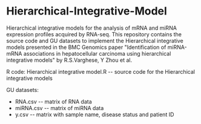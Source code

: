 # Hierarchical-Integrative-Model
Hierarchical integrative models for the analysis of mRNA and miRNA expression profiles acquired by RNA-seq. This repository contains the source code and GU datasets to implement the Hierarchical integrative models presented in the BMC Genomics paper "Identification of miRNA-mRNA associations in hepatocellular carcinoma using hierarchical integrative models" by R.S.Varghese, Y Zhou et al.

R code: Hierarchical integrative model.R -- source code for the Hierarchical integrative models

GU datasets:
- RNA.csv -- matrix of RNA data
- miRNA.csv -- matrix of miRNA data
- y.csv -- matrix with sample name, disease status and patient ID
